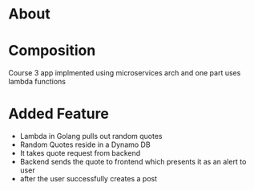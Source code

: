 # About

# Composition
Course 3 app implmented using microservices arch and one part uses lambda functions

# Added Feature
- Lambda in Golang pulls out random quotes
- Random Quotes reside in a Dynamo DB
- It takes quote request from backend
- Backend sends the quote to frontend which presents it as an alert to user 
 - after the user successfully creates a post